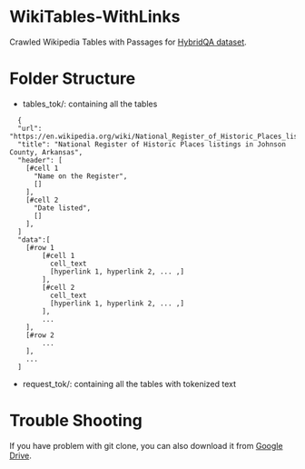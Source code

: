 # WikiTables-WithLinks
Crawled Wikipedia Tables with Passages for [HybridQA dataset](https://github.com/wenhuchen/HybridQA).

# Folder Structure
- tables_tok/: containing all the tables
```
  {
  "url": "https://en.wikipedia.org/wiki/National_Register_of_Historic_Places_listings_in_Johnson_County,_Arkansas",
  "title": "National Register of Historic Places listings in Johnson County, Arkansas",
  "header": [
    [#cell 1
      "Name on the Register",
      []
    ],
    [#cell 2
      "Date listed",
      []
    ],
  ]
  "data":[
    [#row 1
        [#cell 1
          cell_text
          [hyperlink 1, hyperlink 2, ... ,]
        ],
        [#cell 2
          cell_text
          [hyperlink 1, hyperlink 2, ... ,]
        ],
        ...
    ],
    [#row 2
        ...
    ],
    ...
  ]
```
- request_tok/: containing all the tables with tokenized text


# Trouble Shooting
If you have problem with git clone, you can also download it from [Google Drive](https://drive.google.com/file/d/1_p774GShngBw0q8Bq2DMHs0dETucO3AW/view?usp=sharing).
